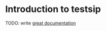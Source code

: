 # Introduction to testsip

TODO: write [great documentation](http://jacobian.org/writing/what-to-write/)
